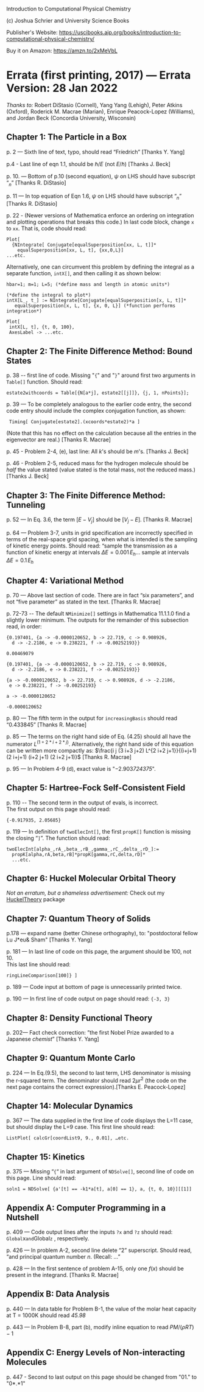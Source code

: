 Introduction to Computational Physical Chemistry

(c) Joshua Schrier and University Science Books

Publisher's Website: https://uscibooks.aip.org/books/introduction-to-computational-physical-chemistry/

Buy it on Amazon: https://amzn.to/2xMeVbL

# Errata (first printing, 2017) — Errata Version: 28 Jan 2022

*Thanks to:*  Robert DiStasio (Cornell), Yang Yang (Lehigh), Peter Atkins (Oxford), Roderick M. Macrae (Marian), Enrique Peacock-Lopez (Williams), and Jordan Beck (Concordia University, Wisconsin)


## Chapter 1: The Particle in a Box

p. 2 — Sixth line of text, typo, should read “Fr*i*edrich” [Thanks Y. Yang]

p.4 - Last line of eqn 1.1, should be $\hbar/E$ (not $E/\hbar$) [Thanks J. Beck]

p. 10. — Bottom of p.10 (second equation), $\psi$ on LHS should have subscript “$_n$” [Thanks R. DiStasio]

p. 11 — In top equation of Eqn 1.6, $\psi$ on LHS should have subscript “$_n$” [Thanks R. DiStasio]

p. 22 - (Newer versions of Mathematica enforce an ordering on integration and
plotting operations that breaks this code.)  In last code block, 
change `x` to ``xx``.  That is, code should read:

```
Plot[
  {NIntegrate[ Conjugate[equalSuperposition[xx, L, t]]*
    equalSuperposition[xx, L, t], {xx,0,L}]
...etc.
```

Alternatively, one can circumvent this problem by defining the
integral as a separate function, `intX[]`, and then calling it as shown
below:

```
hbar=1; m=1; L=5; (*define mass and length in atomic units*)

(*define the integral to plot*)
intX[L_, t_] := NIntegrate[Conjugate[equalSuperposition[x, L, t]]*
   equalSuperposition[x, L, t], {x, 0, L}] (*function performs integration*)

Plot[
 intX[L, t], {t, 0, 100},
 AxesLabel -> ...etc.
```

## Chapter 2: The Finite Difference Method: Bound States

p. 38 -- first line of code.  Missing "`{`" and "`}`" around first two
arguments in `Table[]` function.  Should read:
```
estate2withcoords = Table[{N[a*j], estate2[[j]]}, {j, 1, nPoints}];
```

p. 39 — To be completely analogous to the earlier code entry, the second code entry should include the complex conjugation function, as shown:
```
 Timing[ Conjugate[estate2].(xcoords*estate2)*a ]
```
(Note that this has no effect on the calculation because all the entries in the eigenvector are real.) [Thanks R. Macrae]

p. 45 - Problem 2-4, (e), last line: All $k$'s should be $m$'s. [Thanks J. Beck]

p. 46 - Problem 2-5, reduced mass for the hydrogen molecule should be *half* the value stated (value stated is the total mass, not the reduced mass.) [Thanks J. Beck]

## Chapter 3: The Finite Difference Method: Tunneling

p. 52 — In Eq. 3.6, the term $[E- V_j]$ should be $[V_j - E]$.  [Thanks R. Macrae]

p. 64 — Problem 3-7, units in grid specification are incorrectly specified in terms of the real-space grid spacing, when what is intended is the sampling of kinetic energy points.  Should read:
“sample the transmission as a function of kinetic energy at intervals $\Delta E = 0.001\, E_{h}$… sample at intervals $\Delta E = 0.1\, E_{h}$  

## Chapter 4: Variational Method

p. 70 — Above last section of code.  There are in fact “six parameters”, and not “five parameter” as stated in the text. [Thanks R. Macrae]

p. 72-73 -- The default `NMinimize[]` settings in Mathematica 11.1.1.0 find
a slightly lower minimum.  The outputs for the remainder of this 
subsection read, in order:
```
{0.197401, {a -> -0.0000120652, b -> 22.719, c -> 0.908926, 
  d -> -2.2186, e -> 0.238221, f -> -0.00252193}}

0.00469079

{0.197401, {a -> -0.0000120652, b -> 22.719, c -> 0.908926, 
  d -> -2.2186, e -> 0.238221, f -> -0.00252193}}

{a -> -0.0000120652, b -> 22.719, c -> 0.908926, d -> -2.2186, 
 e -> 0.238221, f -> -0.00252193}

a -> -0.0000120652

-0.0000120652
```

p. 80 — The fifth term in the output for `increasingBasis` should read “0.433845” [Thanks R. Macrae]

p. 85 — The terms on the right hand side of Eq. (4.25) should all have the numerator  $L^(1 + 2*i + 2*j)$.  Alternatively, the right hand side of this equation can  be written more compactly as: $\frac{i j (3 i+3 j+2) L^{2 i+2 j+1}}{(i+j+1) (2 i+j+1) (i+2 j+1) (2 i+2 j+1)}$ [Thanks R. Macrae]

p. 95 — In Problem 4-9 (d), exact value is "−2.903*724375*". 

## Chapter 5: Hartree-Fock Self-Consistent Field

p. 110 -- The second term in the output of evals, is incorrect.  
The first output on this page should read: 
```
{-0.917935, 2.05685}
```

p. 119 — In definition of `twoElecInt[]`, the first `propK[]` function is missing the closing “`]`”.  The function should read:
```
twoElecInt[alpha_,rA_,beta_,rB_,gamma_,rC_,delta_,rD_]:=   
  propK[alpha,rA,beta,rB]*propK[gamma,rC,delta,rD]*
  ...etc.
```
## Chapter 6: Huckel Molecular Orbital Theory

*Not an erratum, but a shameless advertisement:* Check out my [HuckelTheory](https://github.com/jschrier/HuckelTheory) package

## Chapter 7: Quantum Theory of Solids

p.178 — expand name (better Chinese orthography), to: "postdoctoral fellow Lu J*eu& Sham" [Thanks Y. Yang]

p. 181 — In last line of code on this page, the argument should be 100, not 10.  
This last line should read:
```
ringLineComparison[100]} ]
```

p. 189 — Code input at bottom of page is unnecessarily printed twice.

p. 190 — In first line of code output on page should read: `{-3, 3}`

## Chapter 8: Density Functional Theory

p. 202—  Fact check correction:  ”the first Nobel Prize awarded to a Japanese *chemist*” [Thanks Y. Yang]

## Chapter 9: Quantum Monte Carlo

p. 224 — In Eq.(9.5), the second to last term, LHS denominator is missing the r-squared term.  The denominator should read $2 \mu r^2$ (the code on the next page contains the correct expression).[Thanks E. Peacock-Lopez]

## Chapter 14: Molecular Dynamics

p. 367 — The data supplied in the first line of code displays the L=11 case, but should display the L=9 case.  This first line should read:
```
ListPlot[ calcGr[coordList9, 9., 0.01], …etc.
```
## Chapter 15: Kinetics

p. 375 — Missing “`{`“ in last argument of `NDSolve[]`, second line of code on this page.  Line should read:
```
soln1 = NDSolve[ {a'[t] == -k1*a[t], a[0] == 1}, a, {t, 0, 10}][[1]]  
```

## Appendix A: Computer Programming in a Nutshell

p. 409 — Code output lines after the inputs `?x` and `?z` should read: `Global`x` and `Global`z` , respectively. 

p. 426 — In problem A-2, second line delete “2” superscript.  Should read, “and principal quantum number $n$. (Recall: …”

p. 428 — In the first sentence of problem A-15, only one $f(x)$  should be present in the integrand. [Thanks R. Macrae]

## Appendix B: Data Analysis

p. 440 — In data table for Problem B-1, the value of the molar heat capacity at T = 1000K should read *45.98* 

p. 443 — In Problem B-8, part (b), modify inline equation to read $PM/(\rho RT)-1$

## Appendix C: Energy Levels of Non-interacting Molecules

p. 447 - Second to last output on this  page should be changed from "01."  to "0*.*1"

